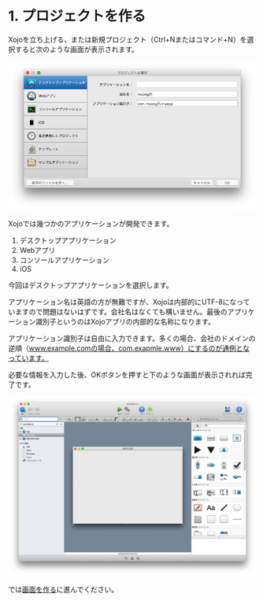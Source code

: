 # 1. プロジェクトを作る

Xojoを立ち上げる、または新規プロジェクト（Ctrl+Nまたはコマンド+N）を選択すると次のような画面が表示されます。

![](images/1-1.png)

Xojoでは幾つかのアプリケーションが開発できます。

1. デスクトップアプリケーション
1. Webアプリ
1. コンソールアプリケーション
1. iOS

今回はデスクトップアプリケーションを選択します。

アプリケーション名は英語の方が無難ですが、Xojoは内部的にUTF-8になっていますので問題はないはずです。会社名はなくても構いません。最後のアプリケーション識別子というのはXojoアプリの内部的な名称になります。

アプリケーション識別子は自由に入力できます。多くの場合、会社のドメインの逆順（www.example.comの場合、com.exapmle.www）にするのが通例となっています。

必要な情報を入力した後、OKボタンを押すと下のような画面が表示されれば完了です。

![](images/1-2.png)

では[画面を作る](2.md)に進んでください。
